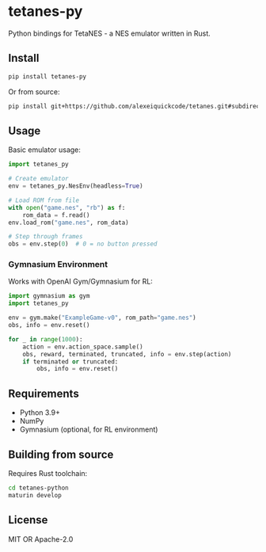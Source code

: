 # tetanes-py

Python bindings for TetaNES - a NES emulator written in Rust.

## Install

```bash
pip install tetanes-py
```

Or from source:
```bash
pip install git+https://github.com/alexeiquickcode/tetanes.git#subdirectory=tetanes-python
```

## Usage

Basic emulator usage:

```python
import tetanes_py

# Create emulator
env = tetanes_py.NesEnv(headless=True)

# Load ROM from file
with open("game.nes", "rb") as f:
    rom_data = f.read()
env.load_rom("game.nes", rom_data)

# Step through frames
obs = env.step(0)  # 0 = no button pressed
```

### Gymnasium Environment

Works with OpenAI Gym/Gymnasium for RL:

```python
import gymnasium as gym
import tetanes_py

env = gym.make("ExampleGame-v0", rom_path="game.nes")
obs, info = env.reset()

for _ in range(1000):
    action = env.action_space.sample()
    obs, reward, terminated, truncated, info = env.step(action)
    if terminated or truncated:
        obs, info = env.reset()
```

## Requirements

- Python 3.9+
- NumPy
- Gymnasium (optional, for RL environment)

## Building from source

Requires Rust toolchain:

```bash
cd tetanes-python
maturin develop
```

## License

MIT OR Apache-2.0

